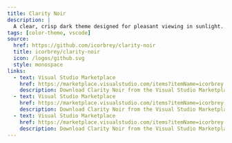 ```yaml
---
title: Clarity Noir
description: |
  A clear, crisp dark theme designed for pleasant viewing in sunlight.
tags: [color-theme, vscode]
source:
  href: https://github.com/icorbrey/clarity-noir
  title: icorbrey/clarity-noir
  icon: /logos/github.svg
  style: monospace
links:
  - text: Visual Studio Marketplace
    href: https://marketplace.visualstudio.com/items?itemName=icorbrey.clarity-noir
    description: Download Clarity Noir from the Visual Studio Marketplace
  - text: Visual Studio Marketplace
    href: https://marketplace.visualstudio.com/items?itemName=icorbrey.clarity-noir
    description: Download Clarity Noir from the Visual Studio Marketplace
  - text: Visual Studio Marketplace
    href: https://marketplace.visualstudio.com/items?itemName=icorbrey.clarity-noir
    description: Download Clarity Noir from the Visual Studio Marketplace
---
```

